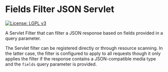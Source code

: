 # Fields Filter JSON Servlet
[![License: LGPL v3](https://img.shields.io/badge/License-LGPL%20v3-blue.svg?style=plastic)](https://www.gnu.org/licenses/lgpl-3.0)

A Servlet Filter that can filter a JSON response based on fields provided in a query parameter.

The Servlet filter can be registered directly or through resource scanning. In the latter case, the filter is configured to apply to all requests though it only applies the filter if the response contains a JSON-compatible media type and the `fields` query parameter is provided.

